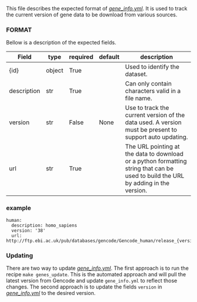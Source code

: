 This file describes the expected format of *[gene_info.yml](./gene_info.yml)*. It is used to track the
current version of gene data to be download from various sources.

### FORMAT

Bellow is a description of the expected fields.

| Field       | type   | required | default | description                                                                                                                        |
|-------------|--------|----------|---------|------------------------------------------------------------------------------------------------------------------------------------|
| {id}        | object | True     |         | Used to identify the dataset.                                                                                                      |
| description | str    | True     |         | Can only contain characters valid in a file name.                                                                                  |
| version     | str    | False    | None    | Use to track the current version of the data used. A version must be present to support auto updating.                             |
| url         | str    | True     |         | The URL pointing at the data to download or a python formatting string that can be used to build the URL by adding in the version. |

### example

```
human:
  description: homo_sapiens
  version: '38'
  url: http://ftp.ebi.ac.uk/pub/databases/gencode/Gencode_human/release_{version}/gencode.v{version}.primary_assembly.annotation.gtf.gz      
```

### Updating

There are two way to update *[gene_info.yml](./gene_info.yml)*.
The first approach is to run the recipe `make genes_update`. This is the automated approach and will pull the latest
version from Gencode and update `gene_info.yml` to reflect those changes. The second approach is to update the fields
`version` in *[gene_info.yml](./gene_info.yml)* to the desired version.
